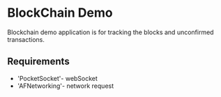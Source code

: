 # BlockChain Demo

Blockchain demo application is for tracking the blocks and unconfirmed transactions.

## Requirements

- 'PocketSocket'- webSocket
- 'AFNetworking'- network request


